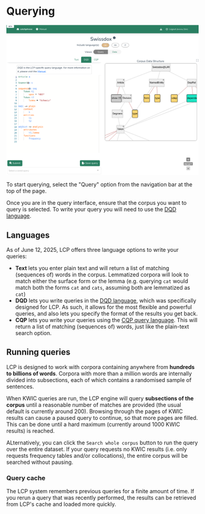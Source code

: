 # Querying

![LCP querying](images/lcp-query.png)

To start querying, select the "Query" option from the navigation bar at the top of the page.

Once you are in the query interface, ensure that the corpus you want to query is selected. To write your query you will need to use the [DQD language](dqd.md). 

## Languages

As of June 12, 2025, LCP offers three language options to write your queries:

 - **Text** lets you enter plain text and will return a list of matching (sequences of) words in the corpus. Lemmatized corpora will look to match either the surface form or the lemma (e.g. querying `cat` would match both the forms `cat` and `cats`, assuming both are lemmatized as `cat`)
 - **DQD** lets you write queries in the [DQD language](dqd.md), which was specifically designed for LCP. As such, it allows for the most flexible and powerful queries, and also lets you specify the format of the results you get back.
 - **CQP** lets you write your queries using the [CQP query language](https://cwb.sourceforge.io/files/CQP_Manual.pdf). This will return a list of matching (sequences of) words, just like the plain-text search option.


## Running queries

LCP is designed to work with corpora containing anywhere from **hundreds to billions of words**. Corpora with more than a million words are internally divided into subsections, each of which contains a randomised sample of sentences.

When KWIC queries are run, the LCP engine will query **subsections of the corpus** until a reasonable number of matches are provided (the usual default is currently around 200). Browsing through the pages of KWIC results can cause a paused query to continue, so that more pages are filled. This can be done until a hard maximum (currently around 1000 KWIC results) is reached.

ALternatively, you can click the `Search whole corpus` button to run the query over the entire dataset. If your query requests no KWIC results (i.e. only requests frequency tables and/or collocations), the entire corpus will be searched without pausing.

### Query cache

The LCP system remembers previous queries for a finite amount of time. If you rerun a query that was recently performed, the results can be retrieved from LCP's cache and loaded more quickly.